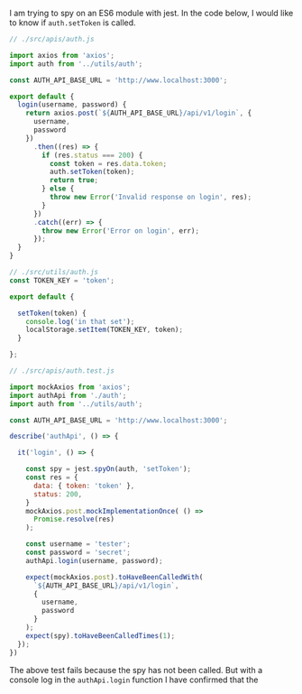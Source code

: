 
I am trying to spy on an ES6 module with jest. In the code below, I would like to know if `auth.setToken` is called.

```js
// ./src/apis/auth.js

import axios from 'axios';
import auth from '../utils/auth';

const AUTH_API_BASE_URL = 'http://www.localhost:3000';

export default {
  login(username, password) {
    return axios.post(`${AUTH_API_BASE_URL}/api/v1/login`, {
      username,
      password
    })
      .then((res) => {
        if (res.status === 200) {
          const token = res.data.token;
          auth.setToken(token);
          return true;
        } else {
          throw new Error('Invalid response on login', res);
        }
      })
      .catch((err) => {
        throw new Error('Error on login', err);
      });
  }
}

```

```js
// ./src/utils/auth.js
const TOKEN_KEY = 'token';

export default {

  setToken(token) {
    console.log('in that set');
    localStorage.setItem(TOKEN_KEY, token);
  }

};

```


```js
// ./src/apis/auth.test.js

import mockAxios from 'axios';
import authApi from './auth';
import auth from '../utils/auth';

const AUTH_API_BASE_URL = 'http://www.localhost:3000';

describe('authApi', () => {

  it('login', () => {

    const spy = jest.spyOn(auth, 'setToken');
    const res = {
      data: { token: 'token' },
      status: 200,
    }
    mockAxios.post.mockImplementationOnce( () =>
      Promise.resolve(res)
    );

    const username = 'tester';
    const password = 'secret';
    authApi.login(username, password);

    expect(mockAxios.post).toHaveBeenCalledWith(
      `${AUTH_API_BASE_URL}/api/v1/login`,
      {
        username,
        password
      }
    );
    expect(spy).toHaveBeenCalledTimes(1);
  });
})

```

The above test fails because the spy has not been called. But with a console log in the `authApi.login` function I have confirmed that the
